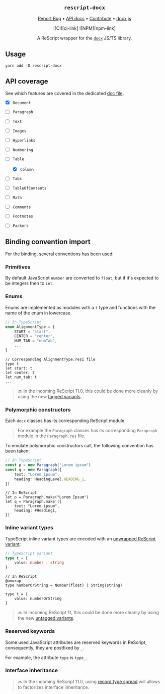 <div align="center">
  <h3 align="center">
	<big><code>rescript-docx</code></big>
  </h3>
  <p align="center">
   <a href="https://github.com/EmileRolley/rescript-docx/issues">Report Bug</a>
   •
   <a href="https://incubateur-ademe.github.io/publicodes-tools/">API docs</a>
   •
   <a href="https://github.com/EmileRolley/rescript-docx/blob/master/CONTRIBUTING.md">Contribute</a>
   •
   <a href="https://docx.js.org">docx.js</a>
  </p>

![CI][ci-link] ![NPM][npm-link]

  A ReScript wrapper for the [`docx`](https://docx.js.org/) JS/TS library.

</div>

## Usage

```
yarn add -D rescript-docx
```

## API coverage

See which features are covered in the dedicated [doc file](https://github.com/EmileRolley/rescript-docx/blob/main/docs/supported-features.md).

* [x] `Document`
* [ ] `Paragraph`
* [ ] `Text`
* [ ] `Images`
* [ ] `Hyperlinks`
* [ ] `Numbering`
* [ ] `Table`
    * [x] `Column`
* [ ] `Tabs`
* [ ] `TableOfContents`
* [ ] `Math`
* [ ] `Comments`
* [ ] `Footnotes`
* [ ] `Packers`


## Binding convention import

For the binding, several conventions has been used:

### Primitives

By default JavaScript `number` are converted to `float`, but if it's expected
to be integers then to `int`.

### Enums

Enums are implemented as modules with a `t` type and functions with the name of
the enum in lowercase.

```typescript
// In TypeScript
enum AlignmentType = {
    START = "start",
    CENTER = "center",
    NUM_TAB = "numTab",
    ...
}
```

```rescript
// Corresponding AlignmentType.resi file
type t
let start: t
let center: t
let num_tab: t
...
```

> 🔜 In the incoming ReScript 11.0, this could be done more cleanly by using
> the new [tagged
> variants](https://rescript-lang.org/blog/improving-interop#binding-to-typescript-enums).

### Polymorphic constructors 

Each `docx` classes has its corresponding ReScript module.
> For example the `Paragraph` classes has its corresponding `Parapraph` module in the
`Paragraph.res` file.

To emulate polymorphic constructors call, the following convention has been taken:

```typescript
// In TypeScript
const p = new Paragraph("Lorem ipsum")
const q = new Paragraph({
    text: "Lorem ipsum",
    heading: HeadingLevel.HEADING_1,
})
```

```rescript
// In ReScript
let p = Paragraph.make("Lorem Ipsum")
let q = Paragraph.make'({
    text: "Lorem ipsum",
    heading: #Heading1,
})
```

### Inline variant types

TypeScript inline variant types are encoded with an [unwrapped ReScript
variant](https://rescript-lang.org/docs/manual/latest/bind-to-js-function#trick-2-polymorphic-variant--unwrap):

```typescript
// TypeScript variant
type t = {
    value: number | string
}
```

```rescript
// In ReScript
@unwrap
type numberOrString = Number(float) | String(string)

type t = {
    value: numberOrString
}
```

> 🔜 In  incoming ReScript 11, this could be done more cleanly by using the new
> [untagged
> variants](https://rescript-lang.org/blog/improving-interop#untagged-variants).

### Reserved keywords

Some used JavaScript attributes are reserved keywords in ReScript, consequently, they are
postfixed by `_`.

For example, the attribute `type` is `type_`.

### Interface inheritance

> 🔜 In the incoming ReScript 11.0, using [record type
> spread](https://rescript-lang.org/blog/enhanced-ergonomics-for-record-types#record-type-spread)
> will allows to factorizes interface inheritance.

